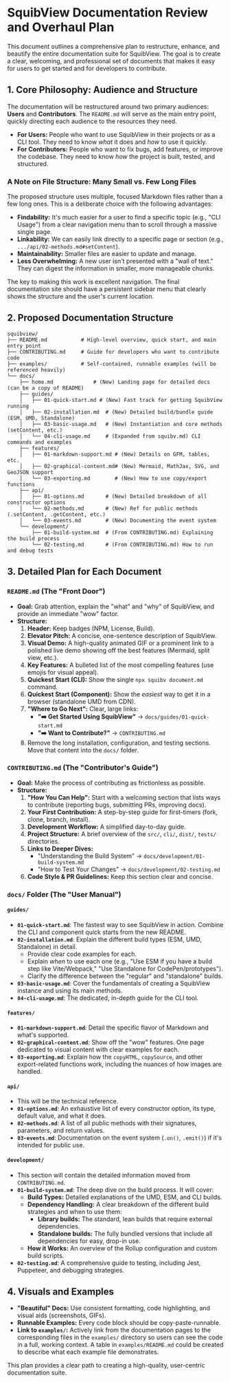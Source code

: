 # SquibView Documentation Review and Overhaul Plan

This document outlines a comprehensive plan to restructure, enhance, and beautify the entire documentation suite for SquibView. The goal is to create a clear, welcoming, and professional set of documents that makes it easy for users to get started and for developers to contribute.

## 1. Core Philosophy: Audience and Structure

The documentation will be restructured around two primary audiences: **Users** and **Contributors**. The `README.md` will serve as the main entry point, quickly directing each audience to the resources they need.

-   **For Users:** People who want to use SquibView in their projects or as a CLI tool. They need to know *what* it does and *how* to use it quickly.
-   **For Contributors:** People who want to fix bugs, add features, or improve the codebase. They need to know *how* the project is built, tested, and structured.

### A Note on File Structure: Many Small vs. Few Long Files

The proposed structure uses multiple, focused Markdown files rather than a few long ones. This is a deliberate choice with the following advantages:

-   **Findability:** It's much easier for a user to find a specific topic (e.g., "CLI Usage") from a clear navigation menu than to scroll through a massive single page.
-   **Linkability:** We can easily link directly to a specific page or section (e.g., `.../api/02-methods.md#setContent`).
-   **Maintainability:** Smaller files are easier to update and manage.
-   **Less Overwhelming:** A new user isn't presented with a "wall of text." They can digest the information in smaller, more manageable chunks.

The key to making this work is excellent navigation. The final documentation site should have a persistent sidebar menu that clearly shows the structure and the user's current location.

## 2. Proposed Documentation Structure

```
squibview/
├── README.md           # High-level overview, quick start, and main entry point
├── CONTRIBUTING.md     # Guide for developers who want to contribute code
├── examples/           # Self-contained, runnable examples (will be referenced heavily)
└── docs/
    ├── home.md             # (New) Landing page for detailed docs (can be a copy of README)
    ├── guides/
    │   ├── 01-quick-start.md # (New) Fast track for getting SquibView running
    │   ├── 02-installation.md  # (New) Detailed build/bundle guide (ESM, UMD, Standalone)
    │   ├── 03-basic-usage.md   # (New) Instantiation and core methods (setContent, etc.)
    │   └── 04-cli-usage.md     # (Expanded from squibv.md) CLI commands and examples
    ├── features/
    │   ├── 01-markdown-support.md # (New) Details on GFM, tables, etc.
    │   ├── 02-graphical-content.md# (New) Mermaid, MathJax, SVG, and GeoJSON support
    │   └── 03-exporting.md        # (New) How to use copy/export functions
    ├── api/
    │   ├── 01-options.md       # (New) Detailed breakdown of all constructor options
    │   └── 02-methods.md       # (New) Ref for public methods (.setContent, .getContent, etc.)
    │   └── 03-events.md        # (New) Documenting the event system
    └── development/
        ├── 01-build-system.md  # (From CONTRIBUTING.md) Explaining the build process
        └── 02-testing.md       # (From CONTRIBUTING.md) How to run and debug tests
```

## 3. Detailed Plan for Each Document

### `README.md` (The "Front Door")

-   **Goal:** Grab attention, explain the "what" and "why" of SquibView, and provide an immediate "wow" factor.
-   **Structure:**
    1.  **Header:** Keep badges (NPM, License, Build).
    2.  **Elevator Pitch:** A concise, one-sentence description of SquibView.
    3.  **Visual Demo:** A high-quality animated GIF or a prominent link to a polished live demo showing off the best features (Mermaid, split view, etc.).
    4.  **Key Features:** A bulleted list of the most compelling features (use emojis for visual appeal).
    5.  **Quickest Start (CLI):** Show the single `npx squibv document.md` command.
    6.  **Quickest Start (Component):** Show the *easiest* way to get it in a browser (standalone UMD from CDN).
    7.  **"Where to Go Next":** Clear, large links:
        -   **"➡️ Get Started Using SquibView"** -> `docs/guides/01-quick-start.md`
        -   **"➡️ Want to Contribute?"** -> `CONTRIBUTING.md`
    8.  Remove the long installation, configuration, and testing sections. Move that content into the `docs/` folder.

### `CONTRIBUTING.md` (The "Contributor's Guide")

-   **Goal:** Make the process of contributing as frictionless as possible.
-   **Structure:**
    1.  **"How You Can Help":** Start with a welcoming section that lists ways to contribute (reporting bugs, submitting PRs, improving docs).
    2.  **Your First Contribution:** A step-by-step guide for first-timers (fork, clone, branch, install).
    3.  **Development Workflow:** A simplified day-to-day guide.
    4.  **Project Structure:** A brief overview of the `src/`, `cli/`, `dist/`, `tests/` directories.
    5.  **Links to Deeper Dives:**
        -   "Understanding the Build System" -> `docs/development/01-build-system.md`
        -   "How to Test Your Changes" -> `docs/development/02-testing.md`
    6.  **Code Style & PR Guidelines:** Keep this section clear and concise.

### `docs/` Folder (The "User Manual")

#### `guides/`

-   **`01-quick-start.md`**: The fastest way to see SquibView in action. Combine the CLI and component quick starts from the new README.
-   **`02-installation.md`**: Explain the different build types (ESM, UMD, Standalone) in detail.
    -   Provide clear code examples for each.
    -   Explain *when* to use each one (e.g., "Use ESM if you have a build step like Vite/Webpack," "Use Standalone for CodePen/prototypes").
    -   Clarify the difference between the "regular" and "standalone" builds.
-   **`03-basic-usage.md`**: Cover the fundamentals of creating a SquibView instance and using its main methods.
-   **`04-cli-usage.md`**: The dedicated, in-depth guide for the CLI tool.

#### `features/`

-   **`01-markdown-support.md`**: Detail the specific flavor of Markdown and what's supported.
-   **`02-graphical-content.md`**: Show off the "wow" features. One page dedicated to visual content with clear examples for each.
-   **`03-exporting.md`**: Explain how the `copyHTML`, `copySource`, and other export-related functions work, including the nuances of how images are handled.

#### `api/`

-   This will be the technical reference.
-   **`01-options.md`**: An exhaustive list of every constructor option, its type, default value, and what it does.
-   **`02-methods.md`**: A list of all public methods with their signatures, parameters, and return values.
-   **`03-events.md`**: Documentation on the event system (`.on()`, `.emit()`) if it's intended for public use.

#### `development/`

-   This section will contain the detailed information moved from `CONTRIBUTING.md`.
-   **`01-build-system.md`**: The deep dive on the build process. It will cover:
    -   **Build Types:** Detailed explanations of the UMD, ESM, and CLI builds.
    -   **Dependency Handling:** A clear breakdown of the different build strategies and when to use them:
        -   **Library builds:** The standard, lean builds that require external dependencies.
        -   **Standalone builds:** The fully bundled versions that include all dependencies for easy, drop-in use.
    -   **How it Works:** An overview of the Rollup configuration and custom build scripts.
-   **`02-testing.md`**: A comprehensive guide to testing, including Jest, Puppeteer, and debugging strategies.

## 4. Visuals and Examples

-   **"Beautiful" Docs:** Use consistent formatting, code highlighting, and visual aids (screenshots, GIFs).
-   **Runnable Examples:** Every code block should be copy-paste-runnable.
-   **Link to `examples/`:** Actively link from the documentation pages to the corresponding files in the `examples/` directory so users can see the code in a full, working context. A table in `examples/README.md` could be created to describe what each example file demonstrates.

This plan provides a clear path to creating a high-quality, user-centric documentation suite. 